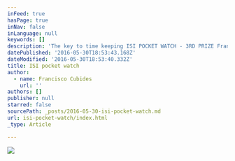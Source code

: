 ```yaml
---
inFeed: true
hasPage: true
inNav: false
inLanguage: null
keywords: []
description: 'The key to time keeping ISI POCKET WATCH - 3RD PRIZE Francisco Cubides | Domus Academy Milano | Italy The iSi Pocket Watch unites a key chain with an unpretentious digital timepiece. Its cube form is both appealing and functional, and by simply pulling on the cord, it displays the time even in total darkness.'
datePublished: '2016-05-30T18:53:43.168Z'
dateModified: '2016-05-30T18:53:40.332Z'
title: ISI pocket watch
author:
  - name: Francisco Cubides
    url: ''
authors: []
publisher: null
starred: false
sourcePath: _posts/2016-05-30-isi-pocket-watch.md
url: isi-pocket-watch/index.html
_type: Article

---
```

![](https://the-grid-user-content.s3-us-west-2.amazonaws.com/012c9ad0-8125-496e-970c-301a2fd788c0.gif)